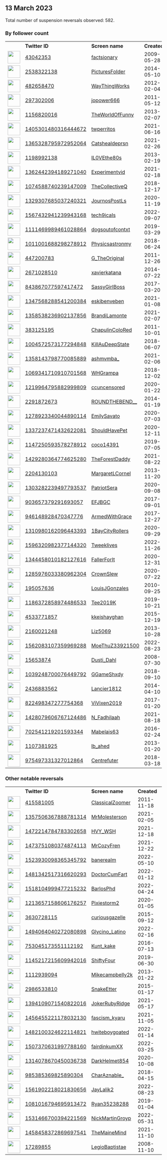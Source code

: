
## 13 March 2023
Total number of suspension reversals observed: 582.

### By follower count
<table><tr><th></th><th align="left">Twitter ID</th><th align="left">Screen name</th>
<th align="left">Created</th><th align="left">Status</th><th align="left">Suspended</th><th align="left">Followers</th>
<tr><td><a href="https://pbs.twimg.com/profile_images/1265634870954467329/w14vasW5_normal.jpg"><img src="https://pbs.twimg.com/profile_images/1265634870954467329/w14vasW5_normal.jpg" width="40px" height="40px" align="center"/></a></td><td><a href="https://twitter.com/intent/user?user_id=43042353">43042353</a></td><td><a href="https://twitter.com/factsionary">factsionary</a></td><td>2009-05-28</td><td align="center"></td><td></td><td>5299188</td></tr>
<tr><td><a href="https://pbs.twimg.com/profile_images/989513875124117504/UNMIb20k_normal.jpg"><img src="https://pbs.twimg.com/profile_images/989513875124117504/UNMIb20k_normal.jpg" width="40px" height="40px" align="center"/></a></td><td><a href="https://twitter.com/intent/user?user_id=2538322138">2538322138</a></td><td><a href="https://twitter.com/PicturesFoIder">PicturesFoIder</a></td><td>2014-05-10</td><td align="center"></td><td></td><td>1800745</td></tr>
<tr><td><a href="https://pbs.twimg.com/profile_images/1180112278575697926/yHHjSrnU_normal.jpg"><img src="https://pbs.twimg.com/profile_images/1180112278575697926/yHHjSrnU_normal.jpg" width="40px" height="40px" align="center"/></a></td><td><a href="https://twitter.com/intent/user?user_id=482658470">482658470</a></td><td><a href="https://twitter.com/WayThingWorks">WayThingWorks</a></td><td>2012-02-04</td><td align="center"></td><td></td><td>828641</td></tr>
<tr><td><a href="https://pbs.twimg.com/profile_images/1633756666658185216/vD3hO_r5_normal.jpg"><img src="https://pbs.twimg.com/profile_images/1633756666658185216/vD3hO_r5_normal.jpg" width="40px" height="40px" align="center"/></a></td><td><a href="https://twitter.com/intent/user?user_id=297302006">297302006</a></td><td><a href="https://twitter.com/jopower666">jopower666</a></td><td>2011-05-12</td><td align="center"></td><td>2023-02-03</td><td>571981</td></tr>
<tr><td><a href="https://pbs.twimg.com/profile_images/821849411991044096/lQFa_Vly_normal.jpg"><img src="https://pbs.twimg.com/profile_images/821849411991044096/lQFa_Vly_normal.jpg" width="40px" height="40px" align="center"/></a></td><td><a href="https://twitter.com/intent/user?user_id=1156820016">1156820016</a></td><td><a href="https://twitter.com/TheWorldOfFunny">TheWorldOfFunny</a></td><td>2013-02-07</td><td align="center"></td><td>2022-09-20</td><td>545767</td></tr>
<tr><td><a href="https://pbs.twimg.com/profile_images/1405671441362735110/Pkb3ERIH_normal.jpg"><img src="https://pbs.twimg.com/profile_images/1405671441362735110/Pkb3ERIH_normal.jpg" width="40px" height="40px" align="center"/></a></td><td><a href="https://twitter.com/intent/user?user_id=1405301480316444672">1405301480316444672</a></td><td><a href="https://twitter.com/twperritos">twperritos</a></td><td>2021-06-16</td><td align="center"></td><td></td><td>402172</td></tr>
<tr><td><a href="https://pbs.twimg.com/profile_images/1368996766364831749/yJLY51UF_normal.jpg"><img src="https://pbs.twimg.com/profile_images/1368996766364831749/yJLY51UF_normal.jpg" width="40px" height="40px" align="center"/></a></td><td><a href="https://twitter.com/intent/user?user_id=1365328795972952064">1365328795972952064</a></td><td><a href="https://twitter.com/Catshealdeprsn">Catshealdeprsn</a></td><td>2021-02-26</td><td align="center"></td><td></td><td>294479</td></tr>
<tr><td><a href="https://pbs.twimg.com/profile_images/1518916832215945216/8bJAG01T_normal.jpg"><img src="https://pbs.twimg.com/profile_images/1518916832215945216/8bJAG01T_normal.jpg" width="40px" height="40px" align="center"/></a></td><td><a href="https://twitter.com/intent/user?user_id=1198992138">1198992138</a></td><td><a href="https://twitter.com/IL0VEthe80s">IL0VEthe80s</a></td><td>2013-02-19</td><td align="center"></td><td>2022-05-31</td><td>268992</td></tr>
<tr><td><a href="https://pbs.twimg.com/profile_images/1637846024764149761/va19jY06_normal.jpg"><img src="https://pbs.twimg.com/profile_images/1637846024764149761/va19jY06_normal.jpg" width="40px" height="40px" align="center"/></a></td><td><a href="https://twitter.com/intent/user?user_id=1362442394189271040">1362442394189271040</a></td><td><a href="https://twitter.com/Experimentvid">Experimentvid</a></td><td>2021-02-18</td><td align="center"></td><td></td><td>169655</td></tr>
<tr><td><a href="https://pbs.twimg.com/profile_images/1635550384709156865/Ecp8OlQf_normal.jpg"><img src="https://pbs.twimg.com/profile_images/1635550384709156865/Ecp8OlQf_normal.jpg" width="40px" height="40px" align="center"/></a></td><td><a href="https://twitter.com/intent/user?user_id=1074588740239147009">1074588740239147009</a></td><td><a href="https://twitter.com/TheCollectiveQ">TheCollectiveQ</a></td><td>2018-12-17</td><td align="center"></td><td></td><td>167407</td></tr>
<tr><td><a href="https://pbs.twimg.com/profile_images/1329307987404607488/G6G5ef9k_normal.jpg"><img src="https://pbs.twimg.com/profile_images/1329307987404607488/G6G5ef9k_normal.jpg" width="40px" height="40px" align="center"/></a></td><td><a href="https://twitter.com/intent/user?user_id=1329307685037240321">1329307685037240321</a></td><td><a href="https://twitter.com/JournosPostLs">JournosPostLs</a></td><td>2020-11-19</td><td align="center"></td><td></td><td>153992</td></tr>
<tr><td><a href="https://pbs.twimg.com/profile_images/1567707642562486272/rwruOJzY_normal.jpg"><img src="https://pbs.twimg.com/profile_images/1567707642562486272/rwruOJzY_normal.jpg" width="40px" height="40px" align="center"/></a></td><td><a href="https://twitter.com/intent/user?user_id=1567432941239943168">1567432941239943168</a></td><td><a href="https://twitter.com/tech9icaIs">tech9icaIs</a></td><td>2022-09-07</td><td align="center"></td><td>2022-09-22</td><td>141827</td></tr>
<tr><td><a href="https://pbs.twimg.com/profile_images/1111478942383460353/1jeFOd2T_normal.jpg"><img src="https://pbs.twimg.com/profile_images/1111478942383460353/1jeFOd2T_normal.jpg" width="40px" height="40px" align="center"/></a></td><td><a href="https://twitter.com/intent/user?user_id=1111469989461028864">1111469989461028864</a></td><td><a href="https://twitter.com/dogsoutofcontxt">dogsoutofcontxt</a></td><td>2019-03-29</td><td align="center"></td><td></td><td>141568</td></tr>
<tr><td><a href="https://pbs.twimg.com/profile_images/1011003026772054017/mW8vurwO_normal.jpg"><img src="https://pbs.twimg.com/profile_images/1011003026772054017/mW8vurwO_normal.jpg" width="40px" height="40px" align="center"/></a></td><td><a href="https://twitter.com/intent/user?user_id=1011001688298278912">1011001688298278912</a></td><td><a href="https://twitter.com/Physicsastronmy">Physicsastronmy</a></td><td>2018-06-24</td><td align="center"></td><td>2022-04-13</td><td>136875</td></tr>
<tr><td><a href="https://pbs.twimg.com/profile_images/1639521314502496258/u0p4xA4I_normal.jpg"><img src="https://pbs.twimg.com/profile_images/1639521314502496258/u0p4xA4I_normal.jpg" width="40px" height="40px" align="center"/></a></td><td><a href="https://twitter.com/intent/user?user_id=447200783">447200783</a></td><td><a href="https://twitter.com/G_TheOriginal">G_TheOriginal</a></td><td>2011-12-26</td><td align="center"></td><td></td><td>119084</td></tr>
<tr><td><a href="https://pbs.twimg.com/profile_images/986149067318165504/uBeK47TA_normal.jpg"><img src="https://pbs.twimg.com/profile_images/986149067318165504/uBeK47TA_normal.jpg" width="40px" height="40px" align="center"/></a></td><td><a href="https://twitter.com/intent/user?user_id=2671028510">2671028510</a></td><td><a href="https://twitter.com/xavierkatana">xavierkatana</a></td><td>2014-07-22</td><td align="center"></td><td></td><td>102948</td></tr>
<tr><td><a href="https://pbs.twimg.com/profile_images/1636820808348647436/FLUwljLK_normal.jpg"><img src="https://pbs.twimg.com/profile_images/1636820808348647436/FLUwljLK_normal.jpg" width="40px" height="40px" align="center"/></a></td><td><a href="https://twitter.com/intent/user?user_id=843867077597417472">843867077597417472</a></td><td><a href="https://twitter.com/SassyGirlBoss">SassyGirlBoss</a></td><td>2017-03-20</td><td align="center"></td><td></td><td>95203</td></tr>
<tr><td><a href="https://pbs.twimg.com/profile_images/1639311540934393864/IMN8emEx_normal.jpg"><img src="https://pbs.twimg.com/profile_images/1639311540934393864/IMN8emEx_normal.jpg" width="40px" height="40px" align="center"/></a></td><td><a href="https://twitter.com/intent/user?user_id=1347568288541200384">1347568288541200384</a></td><td><a href="https://twitter.com/eskibenveben">eskibenveben</a></td><td>2021-01-08</td><td align="center">🔒🚫</td><td></td><td>92095</td></tr>
<tr><td><a href="https://pbs.twimg.com/profile_images/1467552546663321608/UJ0RmIcL_normal.jpg"><img src="https://pbs.twimg.com/profile_images/1467552546663321608/UJ0RmIcL_normal.jpg" width="40px" height="40px" align="center"/></a></td><td><a href="https://twitter.com/intent/user?user_id=1358538236902137856">1358538236902137856</a></td><td><a href="https://twitter.com/BrandiLamonte">BrandiLamonte</a></td><td>2021-02-07</td><td align="center"></td><td>2022-06-03</td><td>54124</td></tr>
<tr><td><a href="https://pbs.twimg.com/profile_images/1243359383230144512/8eP5SuwM_normal.jpg"><img src="https://pbs.twimg.com/profile_images/1243359383230144512/8eP5SuwM_normal.jpg" width="40px" height="40px" align="center"/></a></td><td><a href="https://twitter.com/intent/user?user_id=383125195">383125195</a></td><td><a href="https://twitter.com/ChapulinColoRed">ChapulinColoRed</a></td><td>2011-10-01</td><td align="center"></td><td></td><td>50203</td></tr>
<tr><td><a href="https://pbs.twimg.com/profile_images/1004601488751001601/7tNJIpqE_normal.jpg"><img src="https://pbs.twimg.com/profile_images/1004601488751001601/7tNJIpqE_normal.jpg" width="40px" height="40px" align="center"/></a></td><td><a href="https://twitter.com/intent/user?user_id=1004572573177294848">1004572573177294848</a></td><td><a href="https://twitter.com/KillAuDeepState">KillAuDeepState</a></td><td>2018-06-07</td><td align="center"></td><td></td><td>47155</td></tr>
<tr><td><a href="https://pbs.twimg.com/profile_images/1611154940080144385/pisH14qD_normal.jpg"><img src="https://pbs.twimg.com/profile_images/1611154940080144385/pisH14qD_normal.jpg" width="40px" height="40px" align="center"/></a></td><td><a href="https://twitter.com/intent/user?user_id=1358143798770085889">1358143798770085889</a></td><td><a href="https://twitter.com/ashmvmba_">ashmvmba_</a></td><td>2021-02-06</td><td align="center"></td><td>2023-03-08</td><td>44620</td></tr>
<tr><td><a href="https://pbs.twimg.com/profile_images/1636775337513107456/GkKy0A3d_normal.jpg"><img src="https://pbs.twimg.com/profile_images/1636775337513107456/GkKy0A3d_normal.jpg" width="40px" height="40px" align="center"/></a></td><td><a href="https://twitter.com/intent/user?user_id=1069341710910701568">1069341710910701568</a></td><td><a href="https://twitter.com/WHGrampa">WHGrampa</a></td><td>2018-12-02</td><td align="center"></td><td>2022-10-31</td><td>44275</td></tr>
<tr><td><a href="https://pbs.twimg.com/profile_images/1620059880122945536/sn0nZhLE_normal.jpg"><img src="https://pbs.twimg.com/profile_images/1620059880122945536/sn0nZhLE_normal.jpg" width="40px" height="40px" align="center"/></a></td><td><a href="https://twitter.com/intent/user?user_id=1219964795882999809">1219964795882999809</a></td><td><a href="https://twitter.com/ccuncensored">ccuncensored</a></td><td>2020-01-22</td><td align="center"></td><td></td><td>42361</td></tr>
<tr><td><a href="https://pbs.twimg.com/profile_images/1396614958532677632/KM_xMKnA_normal.jpg"><img src="https://pbs.twimg.com/profile_images/1396614958532677632/KM_xMKnA_normal.jpg" width="40px" height="40px" align="center"/></a></td><td><a href="https://twitter.com/intent/user?user_id=2291872673">2291872673</a></td><td><a href="https://twitter.com/ROUNDTHEBEND__">ROUNDTHEBEND__</a></td><td>2014-01-19</td><td align="center"></td><td></td><td>41147</td></tr>
<tr><td><a href="https://pbs.twimg.com/profile_images/1422547967278567428/y5OFka5V_normal.jpg"><img src="https://pbs.twimg.com/profile_images/1422547967278567428/y5OFka5V_normal.jpg" width="40px" height="40px" align="center"/></a></td><td><a href="https://twitter.com/intent/user?user_id=1278923340044890114">1278923340044890114</a></td><td><a href="https://twitter.com/EmilySavato">EmilySavato</a></td><td>2020-07-03</td><td align="center"></td><td>2022-06-03</td><td>39983</td></tr>
<tr><td><a href="https://pbs.twimg.com/profile_images/1637774537747050498/Mb8B9NEx_normal.jpg"><img src="https://pbs.twimg.com/profile_images/1637774537747050498/Mb8B9NEx_normal.jpg" width="40px" height="40px" align="center"/></a></td><td><a href="https://twitter.com/intent/user?user_id=1337237471432622081">1337237471432622081</a></td><td><a href="https://twitter.com/ShouldHavePet">ShouldHavePet</a></td><td>2020-12-11</td><td align="center"></td><td></td><td>35285</td></tr>
<tr><td><a href="https://pbs.twimg.com/profile_images/1463480642340069376/gwQHCg3y_normal.jpg"><img src="https://pbs.twimg.com/profile_images/1463480642340069376/gwQHCg3y_normal.jpg" width="40px" height="40px" align="center"/></a></td><td><a href="https://twitter.com/intent/user?user_id=1147250593578278912">1147250593578278912</a></td><td><a href="https://twitter.com/coco14391">coco14391</a></td><td>2019-07-05</td><td align="center"></td><td>2022-02-14</td><td>29636</td></tr>
<tr><td><a href="https://pbs.twimg.com/profile_images/1543027387826421761/z1auqLnA_normal.jpg"><img src="https://pbs.twimg.com/profile_images/1543027387826421761/z1auqLnA_normal.jpg" width="40px" height="40px" align="center"/></a></td><td><a href="https://twitter.com/intent/user?user_id=1429280364774625280">1429280364774625280</a></td><td><a href="https://twitter.com/TheForestDaddy">TheForestDaddy</a></td><td>2021-08-22</td><td align="center">🔒</td><td>2022-08-21</td><td>24422</td></tr>
<tr><td><a href="https://pbs.twimg.com/profile_images/1374150818983710723/VIQPn2bH_normal.jpg"><img src="https://pbs.twimg.com/profile_images/1374150818983710723/VIQPn2bH_normal.jpg" width="40px" height="40px" align="center"/></a></td><td><a href="https://twitter.com/intent/user?user_id=2204130103">2204130103</a></td><td><a href="https://twitter.com/MargaretLCornel">MargaretLCornel</a></td><td>2013-11-20</td><td align="center"></td><td>2022-06-07</td><td>22439</td></tr>
<tr><td><a href="https://pbs.twimg.com/profile_images/1475331121835610114/vwuAapRD_normal.jpg"><img src="https://pbs.twimg.com/profile_images/1475331121835610114/vwuAapRD_normal.jpg" width="40px" height="40px" align="center"/></a></td><td><a href="https://twitter.com/intent/user?user_id=1303282239497793537">1303282239497793537</a></td><td><a href="https://twitter.com/PatriotSera">PatriotSera</a></td><td>2020-09-08</td><td align="center"></td><td>2022-02-13</td><td>22299</td></tr>
<tr><td><a href="https://pbs.twimg.com/profile_images/1465511888696098819/dOy3TR-Z_normal.jpg"><img src="https://pbs.twimg.com/profile_images/1465511888696098819/dOy3TR-Z_normal.jpg" width="40px" height="40px" align="center"/></a></td><td><a href="https://twitter.com/intent/user?user_id=903657379291693057">903657379291693057</a></td><td><a href="https://twitter.com/EFJBGC">EFJBGC</a></td><td>2017-09-01</td><td align="center"></td><td>2022-11-22</td><td>21033</td></tr>
<tr><td><a href="https://pbs.twimg.com/profile_images/1475669009802698754/co3GTU6N_normal.jpg"><img src="https://pbs.twimg.com/profile_images/1475669009802698754/co3GTU6N_normal.jpg" width="40px" height="40px" align="center"/></a></td><td><a href="https://twitter.com/intent/user?user_id=946148928470347776">946148928470347776</a></td><td><a href="https://twitter.com/ArmedWithGrace">ArmedWithGrace</a></td><td>2017-12-27</td><td align="center"></td><td>2022-02-14</td><td>20395</td></tr>
<tr><td><a href="https://pbs.twimg.com/profile_images/1489926455647690753/VQjPBTDJ_normal.jpg"><img src="https://pbs.twimg.com/profile_images/1489926455647690753/VQjPBTDJ_normal.jpg" width="40px" height="40px" align="center"/></a></td><td><a href="https://twitter.com/intent/user?user_id=1310980162096443393">1310980162096443393</a></td><td><a href="https://twitter.com/1BayCityRollers">1BayCityRollers</a></td><td>2020-09-29</td><td align="center"></td><td>2022-02-13</td><td>16078</td></tr>
<tr><td><a href="https://pbs.twimg.com/profile_images/1596329775290785793/fyYrzCw3_normal.jpg"><img src="https://pbs.twimg.com/profile_images/1596329775290785793/fyYrzCw3_normal.jpg" width="40px" height="40px" align="center"/></a></td><td><a href="https://twitter.com/intent/user?user_id=1596320982377144320">1596320982377144320</a></td><td><a href="https://twitter.com/Tweeklives">Tweeklives</a></td><td>2022-11-26</td><td align="center"></td><td>2023-03-08</td><td>15598</td></tr>
<tr><td><a href="https://pbs.twimg.com/profile_images/1642233375162286080/RC-dfnoD_normal.jpg"><img src="https://pbs.twimg.com/profile_images/1642233375162286080/RC-dfnoD_normal.jpg" width="40px" height="40px" align="center"/></a></td><td><a href="https://twitter.com/intent/user?user_id=1344458010182127616">1344458010182127616</a></td><td><a href="https://twitter.com/FallerForIt">FallerForIt</a></td><td>2020-12-31</td><td align="center">👋</td><td></td><td>15466</td></tr>
<tr><td><a href="https://pbs.twimg.com/profile_images/1354816993115836437/Q7O6K-yr_normal.jpg"><img src="https://pbs.twimg.com/profile_images/1354816993115836437/Q7O6K-yr_normal.jpg" width="40px" height="40px" align="center"/></a></td><td><a href="https://twitter.com/intent/user?user_id=1285976033380962304">1285976033380962304</a></td><td><a href="https://twitter.com/CrownSlew">CrownSlew</a></td><td>2020-07-22</td><td align="center"></td><td>2022-02-13</td><td>14809</td></tr>
<tr><td><a href="https://pbs.twimg.com/profile_images/1435801785449451524/DwsSwh4G_normal.jpg"><img src="https://pbs.twimg.com/profile_images/1435801785449451524/DwsSwh4G_normal.jpg" width="40px" height="40px" align="center"/></a></td><td><a href="https://twitter.com/intent/user?user_id=195057636">195057636</a></td><td><a href="https://twitter.com/LouisJGonzales">LouisJGonzales</a></td><td>2010-09-25</td><td align="center"></td><td>2022-03-19</td><td>13942</td></tr>
<tr><td><a href="https://pbs.twimg.com/profile_images/1422616513039814656/peKEEGrE_normal.jpg"><img src="https://pbs.twimg.com/profile_images/1422616513039814656/peKEEGrE_normal.jpg" width="40px" height="40px" align="center"/></a></td><td><a href="https://twitter.com/intent/user?user_id=1186372858974486533">1186372858974486533</a></td><td><a href="https://twitter.com/Tee2019K">Tee2019K</a></td><td>2019-10-21</td><td align="center"></td><td>2022-09-05</td><td>13846</td></tr>
<tr><td><a href="https://pbs.twimg.com/profile_images/1534544441524031489/lP-Rr9iN_normal.jpg"><img src="https://pbs.twimg.com/profile_images/1534544441524031489/lP-Rr9iN_normal.jpg" width="40px" height="40px" align="center"/></a></td><td><a href="https://twitter.com/intent/user?user_id=4533771857">4533771857</a></td><td><a href="https://twitter.com/kkeishayghan">kkeishayghan</a></td><td>2015-12-19</td><td align="center"></td><td>2022-12-31</td><td>13598</td></tr>
<tr><td><a href="https://pbs.twimg.com/profile_images/1347660657936789511/tXdw6mdD_normal.jpg"><img src="https://pbs.twimg.com/profile_images/1347660657936789511/tXdw6mdD_normal.jpg" width="40px" height="40px" align="center"/></a></td><td><a href="https://twitter.com/intent/user?user_id=2160021248">2160021248</a></td><td><a href="https://twitter.com/Liz5069">Liz5069</a></td><td>2013-10-28</td><td align="center"></td><td>2022-02-13</td><td>12621</td></tr>
<tr><td><a href="https://pbs.twimg.com/profile_images/1568587826211729408/QHgocfOF_normal.jpg"><img src="https://pbs.twimg.com/profile_images/1568587826211729408/QHgocfOF_normal.jpg" width="40px" height="40px" align="center"/></a></td><td><a href="https://twitter.com/intent/user?user_id=1562083107359969288">1562083107359969288</a></td><td><a href="https://twitter.com/MoeThuZ33921500">MoeThuZ33921500</a></td><td>2022-08-23</td><td align="center"></td><td>2023-01-09</td><td>12212</td></tr>
<tr><td><a href="https://pbs.twimg.com/profile_images/1610001750936768514/VciSAS_S_normal.jpg"><img src="https://pbs.twimg.com/profile_images/1610001750936768514/VciSAS_S_normal.jpg" width="40px" height="40px" align="center"/></a></td><td><a href="https://twitter.com/intent/user?user_id=15653874">15653874</a></td><td><a href="https://twitter.com/Dusti_Dahl">Dusti_Dahl</a></td><td>2008-07-30</td><td align="center">🔒</td><td>2023-01-04</td><td>11590</td></tr>
<tr><td><a href="https://pbs.twimg.com/profile_images/1635614170954465282/6VicuEU6_normal.jpg"><img src="https://pbs.twimg.com/profile_images/1635614170954465282/6VicuEU6_normal.jpg" width="40px" height="40px" align="center"/></a></td><td><a href="https://twitter.com/intent/user?user_id=1039248700076449792">1039248700076449792</a></td><td><a href="https://twitter.com/GGameShxdy">GGameShxdy</a></td><td>2018-09-10</td><td align="center"></td><td>2022-11-03</td><td>11032</td></tr>
<tr><td><a href="https://pbs.twimg.com/profile_images/1634305583829360642/ixoUHxPN_normal.jpg"><img src="https://pbs.twimg.com/profile_images/1634305583829360642/ixoUHxPN_normal.jpg" width="40px" height="40px" align="center"/></a></td><td><a href="https://twitter.com/intent/user?user_id=2436883562">2436883562</a></td><td><a href="https://twitter.com/Lancier1812">Lancier1812</a></td><td>2014-04-10</td><td align="center"></td><td>2022-03-22</td><td>10743</td></tr>
<tr><td><a href="https://pbs.twimg.com/profile_images/1639277429133901829/FnBwY-jS_normal.jpg"><img src="https://pbs.twimg.com/profile_images/1639277429133901829/FnBwY-jS_normal.jpg" width="40px" height="40px" align="center"/></a></td><td><a href="https://twitter.com/intent/user?user_id=822498347277754368">822498347277754368</a></td><td><a href="https://twitter.com/ViVixen2019">ViVixen2019</a></td><td>2017-01-20</td><td align="center"></td><td>2022-10-25</td><td>10600</td></tr>
<tr><td><a href="https://pbs.twimg.com/profile_images/1555797795566948352/RiWRpaRU_normal.jpg"><img src="https://pbs.twimg.com/profile_images/1555797795566948352/RiWRpaRU_normal.jpg" width="40px" height="40px" align="center"/></a></td><td><a href="https://twitter.com/intent/user?user_id=1428079606767124486">1428079606767124486</a></td><td><a href="https://twitter.com/N_Fadhilaah">N_Fadhilaah</a></td><td>2021-08-18</td><td align="center"></td><td>2022-11-18</td><td>10547</td></tr>
<tr><td><a href="https://pbs.twimg.com/profile_images/1226638277114908673/ujwTFuo__normal.jpg"><img src="https://pbs.twimg.com/profile_images/1226638277114908673/ujwTFuo__normal.jpg" width="40px" height="40px" align="center"/></a></td><td><a href="https://twitter.com/intent/user?user_id=702541219201593344">702541219201593344</a></td><td><a href="https://twitter.com/Mabelais63">Mabelais63</a></td><td>2016-02-24</td><td align="center"></td><td>2022-09-09</td><td>10066</td></tr>
<tr><td><a href="https://pbs.twimg.com/profile_images/1306204034802626562/8MmWimLh_normal.jpg"><img src="https://pbs.twimg.com/profile_images/1306204034802626562/8MmWimLh_normal.jpg" width="40px" height="40px" align="center"/></a></td><td><a href="https://twitter.com/intent/user?user_id=1107381925">1107381925</a></td><td><a href="https://twitter.com/lb_ahed">lb_ahed</a></td><td>2013-01-20</td><td align="center"></td><td>2022-10-06</td><td>9120</td></tr>
<tr><td><a href="https://pbs.twimg.com/profile_images/1635294826005659653/C3klyu_7_normal.jpg"><img src="https://pbs.twimg.com/profile_images/1635294826005659653/C3klyu_7_normal.jpg" width="40px" height="40px" align="center"/></a></td><td><a href="https://twitter.com/intent/user?user_id=975497331327012864">975497331327012864</a></td><td><a href="https://twitter.com/Centrefuter">Centrefuter</a></td><td>2018-03-18</td><td align="center"></td><td>2023-01-03</td><td>8603</td></tr>
</table>

### Other notable reversals
<table><tr><th></th><th align="left">Twitter ID</th><th align="left">Screen name</th>
<th align="left">Created</th><th align="left">Status</th><th align="left">Suspended</th><th align="left">Followers</th>
<tr><td><a href="https://pbs.twimg.com/profile_images/1583266174485291008/Y2YTvCGo_normal.jpg"><img src="https://pbs.twimg.com/profile_images/1583266174485291008/Y2YTvCGo_normal.jpg" width="40px" height="40px" align="center"/></a></td><td><a href="https://twitter.com/intent/user?user_id=415581005">415581005</a></td><td><a href="https://twitter.com/ClassicalZoomer">ClassicalZoomer</a></td><td>2011-11-18</td><td align="center"></td><td>2022-10-30</td><td>7226</td></tr>
<tr><td><a href="https://pbs.twimg.com/profile_images/1517541113984430086/xzlXZaHj_normal.jpg"><img src="https://pbs.twimg.com/profile_images/1517541113984430086/xzlXZaHj_normal.jpg" width="40px" height="40px" align="center"/></a></td><td><a href="https://twitter.com/intent/user?user_id=1357506367888781314">1357506367888781314</a></td><td><a href="https://twitter.com/MrMolesterson">MrMolesterson</a></td><td>2021-02-05</td><td align="center"></td><td>2022-05-10</td><td>3400</td></tr>
<tr><td><a href="https://pbs.twimg.com/profile_images/1579514396963143681/5oAtMkAX_normal.jpg"><img src="https://pbs.twimg.com/profile_images/1579514396963143681/5oAtMkAX_normal.jpg" width="40px" height="40px" align="center"/></a></td><td><a href="https://twitter.com/intent/user?user_id=1472214784783302658">1472214784783302658</a></td><td><a href="https://twitter.com/HVY_WSH">HVY_WSH</a></td><td>2021-12-18</td><td align="center">🔒</td><td>2022-10-21</td><td>3811</td></tr>
<tr><td><a href="https://pbs.twimg.com/profile_images/1505146294611980291/w2v5VrY8_normal.jpg"><img src="https://pbs.twimg.com/profile_images/1505146294611980291/w2v5VrY8_normal.jpg" width="40px" height="40px" align="center"/></a></td><td><a href="https://twitter.com/intent/user?user_id=1473751080374874113">1473751080374874113</a></td><td><a href="https://twitter.com/MrCozyFren">MrCozyFren</a></td><td>2021-12-22</td><td align="center"></td><td>2022-05-09</td><td>2286</td></tr>
<tr><td><a href="https://pbs.twimg.com/profile_images/1523939240870092800/YNo7wGg7_normal.jpg"><img src="https://pbs.twimg.com/profile_images/1523939240870092800/YNo7wGg7_normal.jpg" width="40px" height="40px" align="center"/></a></td><td><a href="https://twitter.com/intent/user?user_id=1523930098365345792">1523930098365345792</a></td><td><a href="https://twitter.com/banerealm">banerealm</a></td><td>2022-05-10</td><td align="center"></td><td>2022-06-03</td><td>1218</td></tr>
<tr><td><a href="https://pbs.twimg.com/profile_images/1495180209112465410/bHTgd5ef_normal.jpg"><img src="https://pbs.twimg.com/profile_images/1495180209112465410/bHTgd5ef_normal.jpg" width="40px" height="40px" align="center"/></a></td><td><a href="https://twitter.com/intent/user?user_id=1481342517316620293">1481342517316620293</a></td><td><a href="https://twitter.com/DoctorCumFart">DoctorCumFart</a></td><td>2022-01-12</td><td align="center"></td><td>2022-03-15</td><td>1082</td></tr>
<tr><td><a href="https://pbs.twimg.com/profile_images/1641973938573176833/_OIYRyKh_normal.jpg"><img src="https://pbs.twimg.com/profile_images/1641973938573176833/_OIYRyKh_normal.jpg" width="40px" height="40px" align="center"/></a></td><td><a href="https://twitter.com/intent/user?user_id=1518104999477215232">1518104999477215232</a></td><td><a href="https://twitter.com/BarlosPhd">BarlosPhd</a></td><td>2022-04-24</td><td align="center"></td><td>2022-09-04</td><td>188</td></tr>
<tr><td><a href="https://pbs.twimg.com/profile_images/1213657377972477957/nDLKiPrR_normal.jpg"><img src="https://pbs.twimg.com/profile_images/1213657377972477957/nDLKiPrR_normal.jpg" width="40px" height="40px" align="center"/></a></td><td><a href="https://twitter.com/intent/user?user_id=1213657158606176257">1213657158606176257</a></td><td><a href="https://twitter.com/Pixiestorm2">Pixiestorm2</a></td><td>2020-01-05</td><td align="center"></td><td>2022-10-30</td><td>91</td></tr>
<tr><td><a href="https://pbs.twimg.com/profile_images/1604160570625867778/mWwuKRXf_normal.jpg"><img src="https://pbs.twimg.com/profile_images/1604160570625867778/mWwuKRXf_normal.jpg" width="40px" height="40px" align="center"/></a></td><td><a href="https://twitter.com/intent/user?user_id=3630728115">3630728115</a></td><td><a href="https://twitter.com/curiousgazelle">curiousgazelle</a></td><td>2015-09-12</td><td align="center"></td><td>2022-12-23</td><td>427</td></tr>
<tr><td><a href="https://pbs.twimg.com/profile_images/1503747363491434502/Ugo5Ri_6_normal.jpg"><img src="https://pbs.twimg.com/profile_images/1503747363491434502/Ugo5Ri_6_normal.jpg" width="40px" height="40px" align="center"/></a></td><td><a href="https://twitter.com/intent/user?user_id=1494064040272080898">1494064040272080898</a></td><td><a href="https://twitter.com/Glycino_Latino">Glycino_Latino</a></td><td>2022-02-16</td><td align="center">🔒</td><td>2022-10-30</td><td>0</td></tr>
<tr><td><a href="https://pbs.twimg.com/profile_images/1557928057452695552/ejEhTLg6_normal.jpg"><img src="https://pbs.twimg.com/profile_images/1557928057452695552/ejEhTLg6_normal.jpg" width="40px" height="40px" align="center"/></a></td><td><a href="https://twitter.com/intent/user?user_id=753045173551112192">753045173551112192</a></td><td><a href="https://twitter.com/Kunt_kake">Kunt_kake</a></td><td>2016-07-13</td><td align="center"></td><td>2022-10-30</td><td>123</td></tr>
<tr><td><a href="https://pbs.twimg.com/profile_images/1469376088719691781/MLvOKACm_normal.jpg"><img src="https://pbs.twimg.com/profile_images/1469376088719691781/MLvOKACm_normal.jpg" width="40px" height="40px" align="center"/></a></td><td><a href="https://twitter.com/intent/user?user_id=1145217215609942016">1145217215609942016</a></td><td><a href="https://twitter.com/ShiftyFour">ShiftyFour</a></td><td>2019-06-30</td><td align="center">🔒</td><td>2022-10-30</td><td>353</td></tr>
<tr><td><a href="https://pbs.twimg.com/profile_images/927133163209482240/aPCR_n_8_normal.jpg"><img src="https://pbs.twimg.com/profile_images/927133163209482240/aPCR_n_8_normal.jpg" width="40px" height="40px" align="center"/></a></td><td><a href="https://twitter.com/intent/user?user_id=1112939094">1112939094</a></td><td><a href="https://twitter.com/Mikecampbelly2k">Mikecampbelly2k</a></td><td>2013-01-22</td><td align="center"></td><td>2023-03-02</td><td>495</td></tr>
<tr><td><a href="https://pbs.twimg.com/profile_images/556342982559797248/22tLa3Bc_normal.jpeg"><img src="https://pbs.twimg.com/profile_images/556342982559797248/22tLa3Bc_normal.jpeg" width="40px" height="40px" align="center"/></a></td><td><a href="https://twitter.com/intent/user?user_id=2986533810">2986533810</a></td><td><a href="https://twitter.com/SnakeEtter">SnakeEtter</a></td><td>2015-01-17</td><td align="center"></td><td>2022-10-30</td><td>118</td></tr>
<tr><td><a href="https://pbs.twimg.com/profile_images/1394109388915347459/NhszSUbZ_normal.jpg"><img src="https://pbs.twimg.com/profile_images/1394109388915347459/NhszSUbZ_normal.jpg" width="40px" height="40px" align="center"/></a></td><td><a href="https://twitter.com/intent/user?user_id=1394109071540822016">1394109071540822016</a></td><td><a href="https://twitter.com/JokerRubyRidge">JokerRubyRidge</a></td><td>2021-05-17</td><td align="center"></td><td>2022-08-15</td><td>422</td></tr>
<tr><td><a href="https://pbs.twimg.com/profile_images/1635600331676569600/ROqsUjpb_normal.jpg"><img src="https://pbs.twimg.com/profile_images/1635600331676569600/ROqsUjpb_normal.jpg" width="40px" height="40px" align="center"/></a></td><td><a href="https://twitter.com/intent/user?user_id=1456455221178032130">1456455221178032130</a></td><td><a href="https://twitter.com/fascism_kyaru">fascism_kyaru</a></td><td>2021-11-05</td><td align="center"></td><td>2022-12-05</td><td>982</td></tr>
<tr><td><a href="https://pbs.twimg.com/profile_images/1551287393889783811/58pHUwub_normal.jpg"><img src="https://pbs.twimg.com/profile_images/1551287393889783811/58pHUwub_normal.jpg" width="40px" height="40px" align="center"/></a></td><td><a href="https://twitter.com/intent/user?user_id=1482100324622114821">1482100324622114821</a></td><td><a href="https://twitter.com/hwiteboygoated">hwiteboygoated</a></td><td>2022-01-14</td><td align="center"></td><td>2022-10-30</td><td>209</td></tr>
<tr><td><a href="https://pbs.twimg.com/profile_images/1636626393999220736/D-WU8b1r_normal.jpg"><img src="https://pbs.twimg.com/profile_images/1636626393999220736/D-WU8b1r_normal.jpg" width="40px" height="40px" align="center"/></a></td><td><a href="https://twitter.com/intent/user?user_id=1507370631997788160">1507370631997788160</a></td><td><a href="https://twitter.com/fairdinkumXX">fairdinkumXX</a></td><td>2022-03-25</td><td align="center"></td><td>2022-12-18</td><td>514</td></tr>
<tr><td><a href="https://pbs.twimg.com/profile_images/1529528442001186818/qaPaTKPn_normal.jpg"><img src="https://pbs.twimg.com/profile_images/1529528442001186818/qaPaTKPn_normal.jpg" width="40px" height="40px" align="center"/></a></td><td><a href="https://twitter.com/intent/user?user_id=1314078670450036738">1314078670450036738</a></td><td><a href="https://twitter.com/DarkHelmet854">DarkHelmet854</a></td><td>2020-10-08</td><td align="center"></td><td>2022-12-03</td><td>207</td></tr>
<tr><td><a href="https://pbs.twimg.com/profile_images/1492852025679400962/tm4ac5FF_normal.jpg"><img src="https://pbs.twimg.com/profile_images/1492852025679400962/tm4ac5FF_normal.jpg" width="40px" height="40px" align="center"/></a></td><td><a href="https://twitter.com/intent/user?user_id=985385369825890304">985385369825890304</a></td><td><a href="https://twitter.com/CharAznabIe_">CharAznabIe_</a></td><td>2018-04-15</td><td align="center"></td><td>2023-03-02</td><td>724</td></tr>
<tr><td><a href="https://pbs.twimg.com/profile_images/1635365959169986561/O7Mc7clR_normal.jpg"><img src="https://pbs.twimg.com/profile_images/1635365959169986561/O7Mc7clR_normal.jpg" width="40px" height="40px" align="center"/></a></td><td><a href="https://twitter.com/intent/user?user_id=1561902218021830656">1561902218021830656</a></td><td><a href="https://twitter.com/JayLalik2">JayLalik2</a></td><td>2022-08-23</td><td align="center"></td><td>2022-12-22</td><td>76</td></tr>
<tr><td><a href="https://pbs.twimg.com/profile_images/1476446742887297024/f_0VgpEd_normal.jpg"><img src="https://pbs.twimg.com/profile_images/1476446742887297024/f_0VgpEd_normal.jpg" width="40px" height="40px" align="center"/></a></td><td><a href="https://twitter.com/intent/user?user_id=1081016794695913472">1081016794695913472</a></td><td><a href="https://twitter.com/Ryan35238288">Ryan35238288</a></td><td>2019-01-04</td><td align="center"></td><td>2023-01-02</td><td>26</td></tr>
<tr><td><a href="https://pbs.twimg.com/profile_images/1547978535679102976/tD35odQN_normal.jpg"><img src="https://pbs.twimg.com/profile_images/1547978535679102976/tD35odQN_normal.jpg" width="40px" height="40px" align="center"/></a></td><td><a href="https://twitter.com/intent/user?user_id=1531466700394221569">1531466700394221569</a></td><td><a href="https://twitter.com/NickMartinGroyp">NickMartinGroyp</a></td><td>2022-05-31</td><td align="center"></td><td>2022-10-30</td><td>114</td></tr>
<tr><td><a href="https://pbs.twimg.com/profile_images/1458458961535983622/iyE0Zf4R_normal.jpg"><img src="https://pbs.twimg.com/profile_images/1458458961535983622/iyE0Zf4R_normal.jpg" width="40px" height="40px" align="center"/></a></td><td><a href="https://twitter.com/intent/user?user_id=1458458372869697541">1458458372869697541</a></td><td><a href="https://twitter.com/TheMaineMind">TheMaineMind</a></td><td>2021-11-10</td><td align="center"></td><td>2022-11-29</td><td>180</td></tr>
<tr><td><a href="https://pbs.twimg.com/profile_images/1639679719531503616/pbcQnjJE_normal.jpg"><img src="https://pbs.twimg.com/profile_images/1639679719531503616/pbcQnjJE_normal.jpg" width="40px" height="40px" align="center"/></a></td><td><a href="https://twitter.com/intent/user?user_id=17289855">17289855</a></td><td><a href="https://twitter.com/LegioBaptistae">LegioBaptistae</a></td><td>2008-11-10</td><td align="center"></td><td>2022-10-30</td><td>1979</td></tr>
</table>
